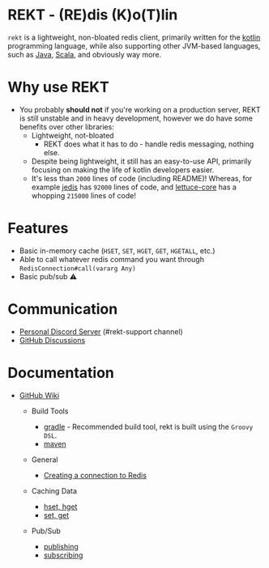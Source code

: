 # REKT - (RE)dis (K)o(T)lin
`rekt` is a lightweight, non-bloated redis client, primarily written for the [kotlin](https://kotlinlang.org/) programming language, while also supporting 
other JVM-based languages, such as [Java](https://www.java.com/en/), [Scala](https://www.scala-lang.org/), and obviously way more.

# Why use REKT
* You probably **should not** if you're working on a production server, REKT is still unstable and in heavy development, however we do have some benefits over other libraries:
  * Lightweight, not-bloated
    * REKT does what it has to do - handle redis messaging, nothing else.
  * Despite being lightweight, it still has an easy-to-use API, primarily focusing on making the life of kotlin developers easier.
  * It's less than `2000` lines of code (including README)! Whereas, for example [jedis](https://github.com/redis/jedis) has `92000` lines of code, and [lettuce-core](https://github.com/lettuce-io/lettuce-core) has a whopping `215000` lines of code!

# Features
* Basic in-memory cache (`HSET`, `SET`, `HGET`, `GET`, `HGETALL`, etc.)
* Able to call whatever redis command you want through `RedisConnection#call(vararg Any)`
* Basic pub/sub ⚠️

# Communication
* [Personal Discord Server](https://discord.gg/Jx6sHxzF55) (#rekt-support channel)
* [GitHub Discussions](https://github.com/devrawr/rekt/discussions)

# Documentation
* [GitHub Wiki](https://github.com/devrawr/rekt/wiki)
  * Build Tools
    * [gradle](https://github.com/devrawr/rekt/wiki/gradle) - Recommended build tool, rekt is built using the `Groovy DSL`.
    * [maven](https://github.com/devrawr/rekt/wiki/gradle)

  * General
    * [Creating a connection to Redis](https://github.com/devrawr/rekt/wiki/connections)

  * Caching Data
    * [hset, hget](https://github.com/devrawr/rekt/wiki/hashset)
    * [set, get](https://github.com/devrawr/rekt/wiki/setget)

  * Pub/Sub
    * [publishing](https://github.com/devrawr/rekt/wiki/hashset)
    * [subscribing](https://github.com/devrawr/rekt/wiki/subscribing)
